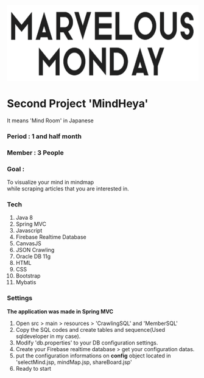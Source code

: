 <center><img src="./Mindheya/src/main/webapp/resources/image/marvelousmonday.png" width="1000" height="200"></center>
  
# Second Project  'MindHeya'
    
  It means 'Mind Room'  in Japanese   
   
    
### Period : 1 and half month
  
     
### Member : 3 People
   
### Goal :
To visualize your mind in mindmap   
while scraping articles that you are interested in.   
   
### Tech    
1. Java 8    
2. Spring MVC     
3. Javascript   
4. Firebase Realtime Database   
5. CanvasJS   
6. JSON Crawling
7. Oracle DB 11g       
8. HTML   
9. CSS   
10. Bootstrap   
11. Mybatis     

### Settings   

**The application was made in Spring MVC**   
     
1. Open src > main > resources > 'CrawlingSQL' and 'MemberSQL'
2. Copy the SQL codes and create tables and sequence(Used sqldeveloper in my case).  
3. Modify 'db.properties' to your DB configuration settings.  
4. Create your Firebase realtime database > get your configuration datas.
5. put the configuration informations on **config** object located in 'selectMind.jsp, mindMap.jsp, shareBoard.jsp'
6. Ready to start